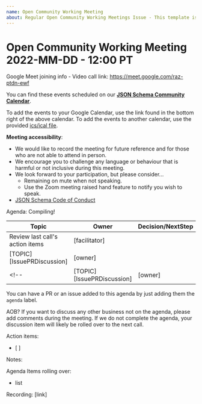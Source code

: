 ```yaml
---
name: Open Community Working Meeting
about: Regular Open Community Working Meetings Issue - This template is for those setting up an OCWM only.
---
```


# Open Community Working Meeting 2022-MM-DD - 12:00 PT

Google Meet joining info - Video call link: https://meet.google.com/raz-ptdn-ewf

You can find these events scheduled on our **[JSON Schema Community Calendar](https://calendar.google.com/calendar/u/0/embed?src=info@json-schema.org)**.

To add the events to your Google Calendar, use the link found in the bottom right of the above calendar.
To add the events to another calendar, use the provided [ics/ical file](https://calendar.google.com/calendar/ical/info%40json-schema.org/public/basic.ics).

**Meeting accessibility**:
- We would like to record the meeting for future reference and for those who are not able to attend in person. 
- We encourage you to challenge any language or behaviour that is harmful or not inclusive during this meeting. 
- We look forward to your participation, but please consider... 
  - Remaining on mute when not speaking. 
  - Use the Zoom meeting raised hand feature to notify you wish to speak. 
- [JSON Schema Code of Conduct](https://github.com/json-schema-org/.github/blob/main/CODE_OF_CONDUCT.md)

Agenda: Compiling!

| Topic | Owner | Decision/NextStep |
| -- | -- | -- |
| Review last call's action items  | [facilitator] |
| [TOPIC] [IssuePRDiscussion] | [owner] |
<!-- | [TOPIC] [IssuePRDiscussion] | [owner] | -->

You can have a PR or an issue added to this agenda by just adding them the `agenda` label.

AOB?
If you want to discuss any other business not on the agenda, please add comments during the meeting.
If we do not complete the agenda, your discussion item will likely be rolled over to the next call.

Action items:
- [ ]

Notes:

Agenda Items rolling over:
- list

Recording: [link]
